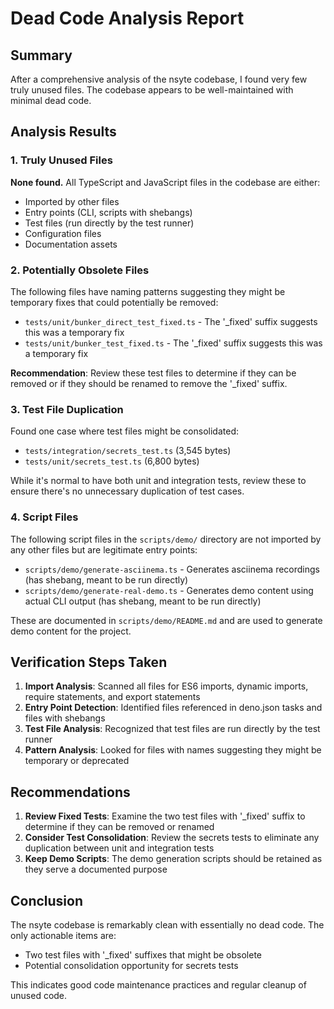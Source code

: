 # Dead Code Analysis Report

## Summary

After a comprehensive analysis of the nsyte codebase, I found very few truly unused files. The
codebase appears to be well-maintained with minimal dead code.

## Analysis Results

### 1. Truly Unused Files

**None found.** All TypeScript and JavaScript files in the codebase are either:

- Imported by other files
- Entry points (CLI, scripts with shebangs)
- Test files (run directly by the test runner)
- Configuration files
- Documentation assets

### 2. Potentially Obsolete Files

The following files have naming patterns suggesting they might be temporary fixes that could
potentially be removed:

- `tests/unit/bunker_direct_test_fixed.ts` - The '_fixed' suffix suggests this was a temporary fix
- `tests/unit/bunker_test_fixed.ts` - The '_fixed' suffix suggests this was a temporary fix

**Recommendation**: Review these test files to determine if they can be removed or if they should be
renamed to remove the '_fixed' suffix.

### 3. Test File Duplication

Found one case where test files might be consolidated:

- `tests/integration/secrets_test.ts` (3,545 bytes)
- `tests/unit/secrets_test.ts` (6,800 bytes)

While it's normal to have both unit and integration tests, review these to ensure there's no
unnecessary duplication of test cases.

### 4. Script Files

The following script files in the `scripts/demo/` directory are not imported by any other files but
are legitimate entry points:

- `scripts/demo/generate-asciinema.ts` - Generates asciinema recordings (has shebang, meant to be
  run directly)
- `scripts/demo/generate-real-demo.ts` - Generates demo content using actual CLI output (has
  shebang, meant to be run directly)

These are documented in `scripts/demo/README.md` and are used to generate demo content for the
project.

## Verification Steps Taken

1. **Import Analysis**: Scanned all files for ES6 imports, dynamic imports, require statements, and
   export statements
2. **Entry Point Detection**: Identified files referenced in deno.json tasks and files with shebangs
3. **Test File Analysis**: Recognized that test files are run directly by the test runner
4. **Pattern Analysis**: Looked for files with names suggesting they might be temporary or
   deprecated

## Recommendations

1. **Review Fixed Tests**: Examine the two test files with '_fixed' suffix to determine if they can
   be removed or renamed
2. **Consider Test Consolidation**: Review the secrets tests to eliminate any duplication between
   unit and integration tests
3. **Keep Demo Scripts**: The demo generation scripts should be retained as they serve a documented
   purpose

## Conclusion

The nsyte codebase is remarkably clean with essentially no dead code. The only actionable items are:

- Two test files with '_fixed' suffixes that might be obsolete
- Potential consolidation opportunity for secrets tests

This indicates good code maintenance practices and regular cleanup of unused code.
